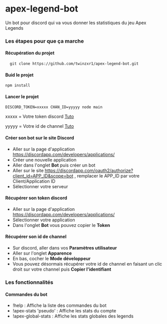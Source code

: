 # apex-legend-bot
Un bot pour discord qui va vous donner les statistiques du jeu Apex Legends


### Les étapes pour que ça marche

#### Récupération du projet
```
  git clone https://github.com/twinzxr1/apex-legend-bot.git
```

#### Buid le projet
```
npm install
```

#### Lancer le projet
```
DISCORD_TOKEN=xxxxx CHAN_ID=yyyyy node main
```

xxxxx = Votre token discord [Tuto](#récupérer-son-token-discord)

yyyyy = Votre id de channel [Tuto](#récupérer-son-id-de-channel)

#### Créer son bot sur le site Discord
- Aller sur la page d'application https://discordapp.com/developers/applications/
- Créer une nouvelle application
- Aller dans l'onglet **Bot** puis  créer un bot
- Aller sur le site https://discordapp.com/oauth2/authorize?client_id=APP_ID&scope=bot ,
  remplacer le APP_ID par votre Client/Application ID
- Sélectionner votre serveur

#### Récupérer son token discord

- Aller sur la page d'application https://discordapp.com/developers/applications/
- Sélectionner votre application
- Dans l'onglet **Bot** vous pouvez copier le **Token**

#### Récupérer son id de channel

- Sur discord, aller dans vos **Paramètres utilisateur**
- Aller sur l'onglet **Apparence**
- En bas, cocher le **Mode développeur**
- Vous pouvez désormais récupérer votre id de channel en faisant un clic droit sur votre channel puis **Copier l'identifiant**


### Les fonctionnalités

#### Commandes du bot
- !help : Affiche la liste des commandes du bot
- !apex-stats 'pseudo' : Affiche les stats du compte
- !apex-global-stats : Affiche les stats globales des legends

